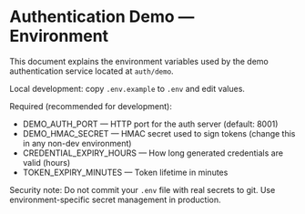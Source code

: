 # Authentication Demo — Environment

This document explains the environment variables used by the demo authentication
service located at `auth/demo`.

Local development: copy `.env.example` to `.env` and edit values.

Required (recommended for development):

- DEMO_AUTH_PORT — HTTP port for the auth server (default: 8001)
- DEMO_HMAC_SECRET — HMAC secret used to sign tokens (change this in any non-dev
  environment)
- CREDENTIAL_EXPIRY_HOURS — How long generated credentials are valid (hours)
- TOKEN_EXPIRY_MINUTES — Token lifetime in minutes

Security note: Do not commit your `.env` file with real secrets to git. Use
environment-specific secret management in production.
